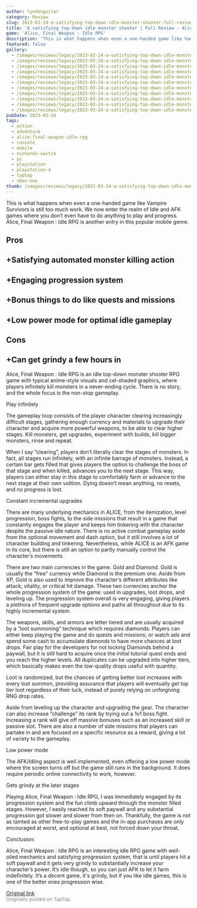```yaml
---
author: lyndonguitar
category: Review
slug: 2023-03-24-a-satisfying-top-down-idle-monster-shooter-full-review-alice-final-weapon-idle-rpg
title: 'A satisfying top-down idle monster shooter | Full Review - Alice, Final Weapon : Idle RPG'
game: 'Alice, Final Weapon : Idle RPG'
description: 'This is what happens when even a one-handed game like Vampire Survivors is still too much work. We now enter the realm of Idle and AFK games where you don’t even have to do anything to play and progress. Alice, Final Weapon : Idle RPG is another entry in this popular mobile genre.'
featured: false
gallery:
  - /images/reviews/legacy/2023-03-24-a-satisfying-top-down-idle-monster-shooter--full-review---alice-final-weapon--idle-rpg-0.avif
  - /images/reviews/legacy/2023-03-24-a-satisfying-top-down-idle-monster-shooter--full-review---alice-final-weapon--idle-rpg-1.avif
  - /images/reviews/legacy/2023-03-24-a-satisfying-top-down-idle-monster-shooter--full-review---alice-final-weapon--idle-rpg-2.avif
  - /images/reviews/legacy/2023-03-24-a-satisfying-top-down-idle-monster-shooter--full-review---alice-final-weapon--idle-rpg-3.avif
  - /images/reviews/legacy/2023-03-24-a-satisfying-top-down-idle-monster-shooter--full-review---alice-final-weapon--idle-rpg-4.avif
  - /images/reviews/legacy/2023-03-24-a-satisfying-top-down-idle-monster-shooter--full-review---alice-final-weapon--idle-rpg-5.avif
  - /images/reviews/legacy/2023-03-24-a-satisfying-top-down-idle-monster-shooter--full-review---alice-final-weapon--idle-rpg-6.avif
  - /images/reviews/legacy/2023-03-24-a-satisfying-top-down-idle-monster-shooter--full-review---alice-final-weapon--idle-rpg-7.avif
  - /images/reviews/legacy/2023-03-24-a-satisfying-top-down-idle-monster-shooter--full-review---alice-final-weapon--idle-rpg-8.avif
  - /images/reviews/legacy/2023-03-24-a-satisfying-top-down-idle-monster-shooter--full-review---alice-final-weapon--idle-rpg-9.avif
  - /images/reviews/legacy/2023-03-24-a-satisfying-top-down-idle-monster-shooter--full-review---alice-final-weapon--idle-rpg-10.avif
pubDate: 2023-03-24
tags:
  - action
  - adventure
  - alice-final-weapon-idle-rpg
  - console
  - mobile
  - nintendo-switch
  - pc
  - playstation
  - playstation-4
  - taptap
  - xbox-one
thumb: /images/reviews/legacy/2023-03-24-a-satisfying-top-down-idle-monster-shooter--full-review---alice-final-weapon--idle-rpg-0.avif
---
```


This is what happens when even a one-handed game like Vampire Survivors is still too much work. We now enter the realm of Idle and AFK games where you don’t even have to do anything to play and progress. Alice, Final Weapon : Idle RPG is another entry in this popular mobile genre.




## Pros



## +Satisfying automated monster killing action


## +Engaging progression system


## +Bonus things to do like quests and missions


## +Low power mode for optimal idle gameplay




## Cons



## +Can get grindy a few hours in

Alice, Final Weapon : Idle RPG is an idle top-down monster shooter RPG game with typical anime-style visuals and cel-shaded graphics, where players infinitely kill monsters in a never-ending cycle. There is no story, and the whole focus is the non-stop gameplay.

Play infinitely

The gameplay loop consists of the player character clearing increasingly difficult stages, gathering enough currency and materials to upgrade their character and acquire more powerful weapons, to be able to clear higher stages. Kill monsters, get upgrades, experiment with builds, kill bigger monsters, rinse and repeat.

When I say “clearing”, players don’t literally clear the stages of monsters. In fact, all stages run infinitely, with an infinite barrage of monsters. Instead, a certain bar gets filled that gives players the option to challenge the boss of that stage and when killed, advances you to the next stage. This way, players can either stay in this stage to comfortably farm or advance to the next stage at their own volition. Dying doesn’t mean anything, no resets, and no progress is lost.

Constant incremental upgrades

There are many underlying mechanics in ALICE, from the itemization, level progression, boss fights, to the side missions that result in a game that constantly engages the player and keeps him tinkering with the character despite the passive idle nature. There is no active combat gameplay aside from the optional movement and dash option, but it still involves a lot of character building and tinkering. Nevertheless, while ALICE is an AFK game in its core, but there is still an option to partly manually control the character’s movements

There are two main currencies in the game. Gold and Diamond. Gold is usually the “free” currency while Diamond is the premium one. Aside from XP, Gold is also used to improve the character’s different attributes like attack, vitality, or critical hit damage. These two currencies anchor the whole progression system of the game: used in upgrades, loot drops, and leveling up. The progression system overall is very engaging, giving players a plethora of frequent upgrade options and paths all throughout due to its highly incremental system.

The weapons, skills, and armors are letter tiered and are usually acquired by a “loot summoning” technique which requires diamonds. Players can either keep playing the game and do quests and missions; or watch ads and spend some cash to accumulate diamonds to have more chances at loot drops. Fair play for the developers for not locking Diamonds behind a paywall, but it is still hard to acquire once the initial tutorial quest ends and you reach the higher levels. All duplicates can be upgraded into higher tiers, which basically makes even the low-quality drops useful with quantity.

Loot is randomized, but the chances of getting better loot increases with every loot summon, providing assurance that players will eventually get top tier loot regardless of their luck, instead of purely relying on unforgiving RNG drop rates.

Aside from leveling up the character and upgrading the gear. The character can also increase “challenge” its rank by trying out a 1v1 boss fight. Increasing a rank will give off massive bonuses such as an increased skill or passive slot. There are also a number of side missions that players can partake in and are focused on a specific resource as a reward, giving a lot of variety to the gameplay.

Low power mode

The AFK/Idling aspect is well implemented, even offering a low power mode where the screen turns off but the game still runs in the background. It does require periodic online connectivity to work, however.

Gets grindy at the later stages

Playing Alice, Final Weapon : Idle RPG, I was immediately engaged by its progression system and the fun climb upward through the monster filled stages. However, I easily reached its soft paywall and any substantial progression got slower and slower from then on. Thankfully, the game is not as tainted as other free-to-play games and the in-app purchases are only encouraged at worst, and optional at best, not forced down your throat.

Conclusion:

Alice, Final Weapon : Idle RPG is an interesting idle RPG game with well-oiled mechanics and satisfying progression system, that is until players hit a soft paywall and it gets very grindy to substantially increase your character’s power. It’s idle though, so you can just AFK to let it farm indefinitely. It’s a decent game, it's grindy, but if you like idle games, this is one of the better ones progression wise.

[Original link](https://www.taptap.io/post/4887834)<br><span style="font-size: 0.95em; color: #888;">Originally posted on TapTap.</span>